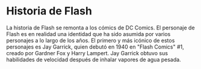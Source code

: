 # Historia de Flash


La historia de Flash se remonta a los cómics de DC Comics. El personaje de Flash es en realidad una identidad que ha sido asumida por varios personajes a lo largo de los años. El primero y más icónico de estos personajes es Jay Garrick, quien debutó en 1940 en "Flash Comics" #1, creado por Gardner Fox y Harry Lampert. Jay Garrick obtuvo sus habilidades de velocidad después de inhalar vapores de agua pesada.

